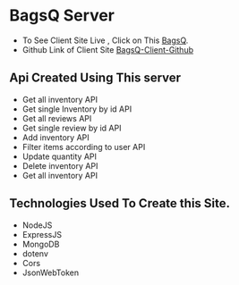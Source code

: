# BagsQ Server

- To See Client Site Live , Click on This [BagsQ](https://bagsq12.web.app).
- Github Link of Client Site [BagsQ-Client-Github](https://github.com/ProgrammingHeroWC4/warehouse-management-client-side-emonmorol)

## Api Created Using This server

- Get all inventory API
- Get single Inventory by id API
- Get all reviews API
- Get single review by id API
- Add inventory API
- Filter items according to user API
- Update quantity API
- Delete inventory API
- Get all inventory API

## Technologies Used To Create this Site.

- NodeJS
- ExpressJS
- MongoDB
- dotenv
- Cors
- JsonWebToken
